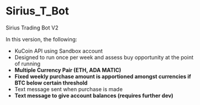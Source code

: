 # Sirius_T_Bot
Sirius Trading Bot V2

In this version, the following:
- KuCoin API using Sandbox account
- Designed to run once per week and assess buy opportunity at the point of running
- **Multiple Currency Pair (ETH, ADA MATIC)**
- **Fixed weekly purchase amount is apportioned amongst currencies if BTC below certain threshold**
- Text message sent when purchase is made
- **Text message to give account balances (requires further dev)**
